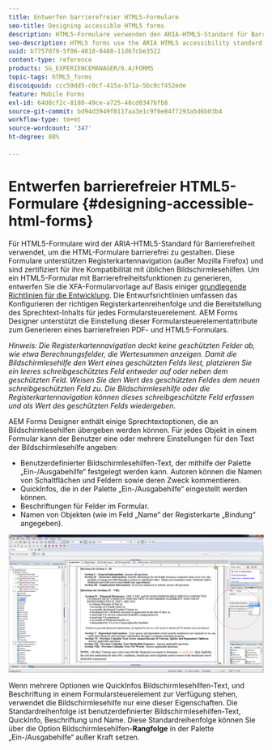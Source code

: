 ```yaml
---
title: Entwerfen barrierefreier HTML5-Formulare
seo-title: Designing accessible HTML5 forms
description: HTML5-Formulare verwenden den ARIA-HTML5-Standard für Barrierefreiheit. Diese Formulare unterstützen Registerkartennavigation und sind zertifiziert für ihre Kompatibilität mit üblichen Bildschirmlesehilfen.
seo-description: HTML5 forms use the ARIA HTML5 accessibility standard. These forms support tabbed navigation and are certified to be compatible with common screen readers.
uuid: b7757079-5f06-4818-8488-11d67cbe3522
content-type: reference
products: SG_EXPERIENCEMANAGER/6.4/FORMS
topic-tags: hTML5_forms
discoiquuid: ccc59dd5-c0cf-415a-b71a-5bc0cf452ede
feature: Mobile Forms
exl-id: 64d8cf2c-8180-49ce-a725-48cd03476fb8
source-git-commit: bd94d3949f0117aa3e1c9f0e84f7293a5d6b03b4
workflow-type: tm+mt
source-wordcount: '347'
ht-degree: 88%

---
```


# Entwerfen barrierefreier HTML5-Formulare {#designing-accessible-html-forms}

Für HTML5-Formulare wird der ARIA-HTML5-Standard für Barrierefreiheit verwendet, um die HTML-Formulare barrierefrei zu gestalten. Diese Formulare unterstützen Registerkartennavigation (außer Mozilla Firefox) und sind zertifiziert für ihre Kompatibilität mit üblichen Bildschirmlesehilfen. Um ein HTML5-Formular mit Barrierefreiheitsfunktionen zu generieren, entwerfen Sie die XFA-Formularvorlage auf Basis einiger [grundlegende Richtlinien für die Entwicklung](/help/forms/using/best-practices-for-html5-forms.md). Die Entwurfsrichtlinien umfassen das Konfigurieren der richtigen Registerkartenreihenfolge und die Bereitstellung des Sprechtext-Inhalts für jedes Formularsteuerelement. AEM Forms Designer unterstützt die Einstellung dieser Formularsteuerelementattribute zum Generieren eines barrierefreien PDF- und HTML5-Formulars.

*Hinweis: Die Registerkartennavigation deckt keine geschützten Felder ab, wie etwa Berechnungsfelder, die Wertesummen anzeigen. Damit die Bildschirmlesehilfe den Wert eines geschützten Felds liest, platzieren Sie ein leeres schreibgeschütztes Feld entweder auf oder neben dem geschützten Feld. Weisen Sie den Wert des geschützten Feldes dem neuen schreibgeschützten Feld zu. Die Bildschirmlesehilfe oder die Registerkartennavigation können dieses schreibgeschützte Feld erfassen und als Wert des geschützten Felds wiedergeben.*

AEM Forms Designer enthält einige Sprechtextoptionen, die an Bildschirmlesehilfen übergeben werden können. Für jedes Objekt in einem Formular kann der Benutzer eine oder mehrere Einstellungen für den Text der Bildschirmlesehilfe angeben:

* Benutzerdefinierter Bildschirmlesehilfen-Text, der mithilfe der Palette „Ein-/Ausgabehilfe“ festgelegt werden kann. Autoren können die Namen von Schaltflächen und Feldern sowie deren Zweck kommentieren.
* QuickInfos, die in der Palette „Ein-/Ausgabehilfe“ eingestellt werden können.
* Beschriftungen für Felder im Formular.
* Namen von Objekten (wie im Feld „Name“ der Registerkarte „Bindung“ angegeben).

![Zugänglichkeit](assets/accessibility.png)

Wenn mehrere Optionen wie QuickInfos Bildschirmlesehilfen-Text, und Beschriftung in einem Formularsteuerelement zur Verfügung stehen, verwendet die Bildschirmlesehilfe nur eine dieser Eigenschaften. Die Standardreihenfolge ist benutzerdefinierter Bildschirmlesehilfen-Text, QuickInfo, Beschriftung und Name. Diese Standardreihenfolge können Sie über die Option Bildschirmlesehilfen-**Rangfolge** in der Palette „Ein-/Ausgabehilfe“ außer Kraft setzen.
